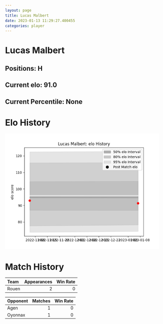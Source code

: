 ```yaml
---  
layout: page  
title: Lucas Malbert  
date: 2023-01-13 11:29:27.400455  
categories: player  
---
```

# Lucas Malbert

## Positions: H

## Current elo: 91.0

## Current Percentile: None

# Elo History


![elo history](history_LucasMalbert.png)
# Match History


| Team   |   Appearances |   Win Rate |
|:-------|--------------:|-----------:|
| Rouen  |             2 |          0 |

| Opponent   |   Matches |   Win Rate |
|:-----------|----------:|-----------:|
| Agen       |         1 |          0 |
| Oyonnax    |         1 |          0 |